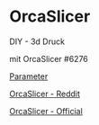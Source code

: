 # OrcaSlicer

DIY - 3d Druck

mit OrcaSlicer #6276

[Parameter](https://github.com/OrcaSlicer/parameter)

[OrcaSlicer - Reddit](https://www.reddit.com/r/OrcaSlicer/)

[OrcaSlicer - Official](https://orca-slicer.com/)
